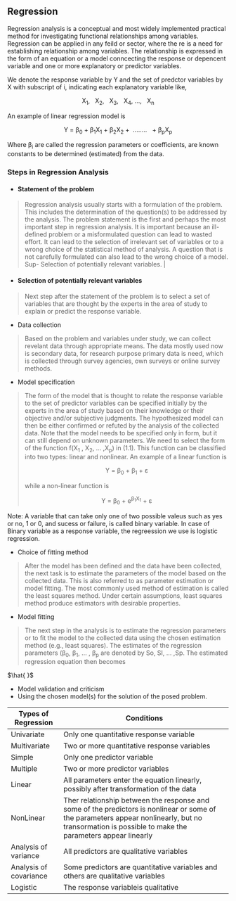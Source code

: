 ## Regression

Regression analysis is a conceptual and most widely implemented practical method for investigating functional relationships among variables. Regression can be applied in any feild or sector, where the re is a need for establishing relationship among variables. The relationship is expressed in the form of an equation or a model conncecting the response or depencent variable and one or more explanatory or predictor variables.

We denote the response variable by Y and the set of predctor variables by X with subscript of i, indicating each explanatory variable like, 

<p align="center">X<sub>1</sub>, &nbsp; X<sub>2</sub>,  &nbsp; X<sub>3</sub>, &nbsp; X<sub>4</sub>,&nbsp;..., &nbsp; X<sub>n</sub></p>

An example of linear regression model is 

<p align="center">Y =  &beta;<sub>0</sub> + &beta;<sub>1</sub>X<sub>1</sub> +  &beta;<sub>2</sub>X<sub>2</sub> + &nbsp;........ &nbsp; +  &beta;<sub>p</sub>X<sub>p</sub></p>

Where &beta;<sub>i</sub> are called the regression parameters or coefficients, are known constants to be determined (estimated) from the data.


### Steps in Regression Analysis


- #### Statement of the problem

> Regression analysis usually starts with a formulation of the problem. This includes the determination of the question(s) to be addressed by the analysis. The problem statement is the first and perhaps the most important step in regression analysis. It is important because an ill-defined problem or a misformulated question can lead to wasted effort. It can lead to the selection of irrelevant set of variables or to a wrong choice of the statistical method of analysis. A question that is not carefully formulated can also lead to the wrong choice of a model. Sup- Selection of potentially relevant variables. |

- #### Selection of potentially relevant variables

> Next step after the statement of the problem is to select a set of variables that
are thought by the experts in the area of study to explain or predict the response
variable.

- Data collection

> Based on the problem and variables under study, we can collect revelant data through appropriate means. The data mostly used now is secondary data, for research purpose primary data is need, which is collected through survey agencies, own surveys or online survey methods.

- Model specification

> The form of the model that is thought to relate the response variable to the set of predictor variables can be specified initially by the experts in the area of study based on their knowledge or their objective and/or subjective judgments. The hypothesized model can then be either confirmed or refuted by the analysis of the collected data. Note that the model needs to be specified only in form, but it can still depend on unknown parameters. We need to select the form of the function f(X<sub>1</sub> , X<sub>2</sub>, ... ,X<sub>p</sub>) in (1.1). This function can be classified into two types: linear and nonlinear. An example of a linear function is 
> <p align = "center">Y = &beta;<sub>0</sub> + &beta;<sub>1</sub> + &epsilon; </p>
> while a non-linear function is 
> <p align="center">Y = &beta;<sub>0</sub> + e<sup>&beta;<sub>1</sub>X<sub>1</sub></sup> + &epsilon;	</p>
Note: A variable that can take only one of two possible valeus such as yes or no, 1 or 0, and sucess or failure, is called binary variable. In case of Binary variable as a response variable, the regreession we use is logistic regression.

- Choice of fitting method

> After the model has been defined and the data have been collected, the next task is to estimate the parameters of the model based on the collected data. This is also referred to as parameter estimation or model fitting. The most commonly used method of estimation is called the least squares method. Under certain assumptions, least squares method produce estimators with desirable properties.

- Model fitting

> The next step in the analysis is to estimate the regression parameters or to fit the model to the collected data using the chosen estimation method (e.g., least squares). The estimates of the regression parameters (&beta;<sub>0</sub>, &beta;<sub>1</sub>, ... , &beta;<sub>p</sub> are denoted by So, SI, ... ,Sp. The estimated regression equation then becomes

$\hat{  }$

- Model validation and criticism
- Using the chosen model(s) for the solution of the posed problem.


| Types of Regression  | Conditions   | 
|-------------- | -------------- |
| Univariate    | Only one quantitative response variable     |
| Multivariate  | Two or more quantitative response variables |
| Simple	| Only one predictor variable 		      |
| Multiple	| Two or more predictor variables	|
| Linear	| All parameters enter the equation linearly, possibly after transformation of the data	|
|NonLinear	| Ther relationship between the response and some of the predictors is nonlinear or some of the parameters appear nonlinearly, but no transormation is possible to make the parameters appear linearly	|
| Analysis of variance	| All predictors are qualitative variables |
| Analysis of covariance| Some predictors are quantitative variables and others are qualitative variables|
| Logistic 	| The response variableis qualitative |
